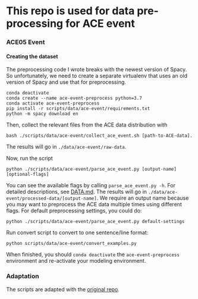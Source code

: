 # This repo is used for data pre-processing for ACE event


### ACE05 Event

#### Creating the dataset

The preprocessing code I wrote breaks with the newest version of Spacy. So unfortunately, we need to create a separate virtualenv that uses an old version of Spacy and use that for preprocessing.

```shell
conda deactivate
conda create --name ace-event-preprocess python=3.7
conda activate ace-event-preprocess
pip install -r scripts/data/ace-event/requirements.txt
python -m spacy download en
```

Then, collect the relevant files from the ACE data distribution with

```
bash ./scripts/data/ace-event/collect_ace_event.sh [path-to-ACE-data].
```

The results will go in `./data/ace-event/raw-data`.

Now, run the script

```
python ./scripts/data/ace-event/parse_ace_event.py [output-name] [optional-flags]
```

You can see the available flags by calling `parse_ace_event.py -h`. For detailed descriptions, see [DATA.md](DATA.md). The results will go in `./data/ace-event/processed-data/[output-name]`. We require an output name because you may want to preprocess the ACE data multiple times using different flags. For default preprocessing settings, you could do:

```
python ./scripts/data/ace-event/parse_ace_event.py default-settings
```

Run convert script to convert to one sentence/line format:

```
python scripts/data/ace-event/convert_examples.py
```

When finished, you should `conda deactivate` the `ace-event-preprocess` environment and re-activate your modeling environment.


### Adaptation

The scripts are adapted with the [original repo](https://github.com/dwadden/dygiepp).